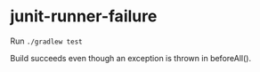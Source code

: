 # junit-runner-failure

Run `./gradlew test`

Build succeeds even though an exception is thrown in beforeAll().
